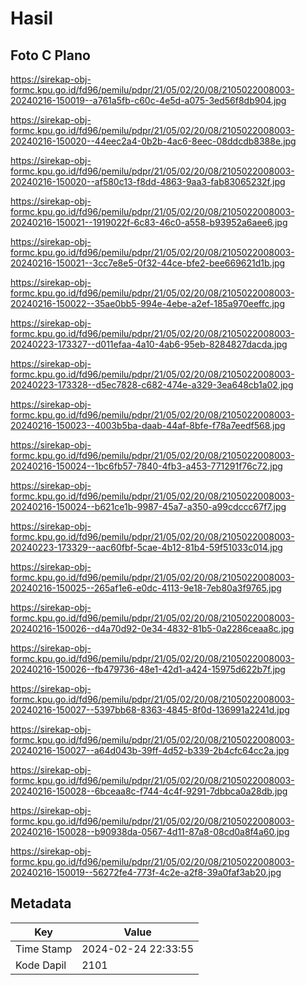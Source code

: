 # Hasil

## Foto C Plano

https://sirekap-obj-formc.kpu.go.id/fd96/pemilu/pdpr/21/05/02/20/08/2105022008003-20240216-150019--a761a5fb-c60c-4e5d-a075-3ed56f8db904.jpg

https://sirekap-obj-formc.kpu.go.id/fd96/pemilu/pdpr/21/05/02/20/08/2105022008003-20240216-150020--44eec2a4-0b2b-4ac6-8eec-08ddcdb8388e.jpg

https://sirekap-obj-formc.kpu.go.id/fd96/pemilu/pdpr/21/05/02/20/08/2105022008003-20240216-150020--af580c13-f8dd-4863-9aa3-fab83065232f.jpg

https://sirekap-obj-formc.kpu.go.id/fd96/pemilu/pdpr/21/05/02/20/08/2105022008003-20240216-150021--1919022f-6c83-46c0-a558-b93952a6aee6.jpg

https://sirekap-obj-formc.kpu.go.id/fd96/pemilu/pdpr/21/05/02/20/08/2105022008003-20240216-150021--3cc7e8e5-0f32-44ce-bfe2-bee669621d1b.jpg

https://sirekap-obj-formc.kpu.go.id/fd96/pemilu/pdpr/21/05/02/20/08/2105022008003-20240216-150022--35ae0bb5-994e-4ebe-a2ef-185a970eeffc.jpg

https://sirekap-obj-formc.kpu.go.id/fd96/pemilu/pdpr/21/05/02/20/08/2105022008003-20240223-173327--d011efaa-4a10-4ab6-95eb-8284827dacda.jpg

https://sirekap-obj-formc.kpu.go.id/fd96/pemilu/pdpr/21/05/02/20/08/2105022008003-20240223-173328--d5ec7828-c682-474e-a329-3ea648cb1a02.jpg

https://sirekap-obj-formc.kpu.go.id/fd96/pemilu/pdpr/21/05/02/20/08/2105022008003-20240216-150023--4003b5ba-daab-44af-8bfe-f78a7eedf568.jpg

https://sirekap-obj-formc.kpu.go.id/fd96/pemilu/pdpr/21/05/02/20/08/2105022008003-20240216-150024--1bc6fb57-7840-4fb3-a453-771291f76c72.jpg

https://sirekap-obj-formc.kpu.go.id/fd96/pemilu/pdpr/21/05/02/20/08/2105022008003-20240216-150024--b621ce1b-9987-45a7-a350-a99cdccc67f7.jpg

https://sirekap-obj-formc.kpu.go.id/fd96/pemilu/pdpr/21/05/02/20/08/2105022008003-20240223-173329--aac60fbf-5cae-4b12-81b4-59f51033c014.jpg

https://sirekap-obj-formc.kpu.go.id/fd96/pemilu/pdpr/21/05/02/20/08/2105022008003-20240216-150025--265af1e6-e0dc-4113-9e18-7eb80a3f9765.jpg

https://sirekap-obj-formc.kpu.go.id/fd96/pemilu/pdpr/21/05/02/20/08/2105022008003-20240216-150026--d4a70d92-0e34-4832-81b5-0a2286ceaa8c.jpg

https://sirekap-obj-formc.kpu.go.id/fd96/pemilu/pdpr/21/05/02/20/08/2105022008003-20240216-150026--fb479736-48e1-42d1-a424-15975d622b7f.jpg

https://sirekap-obj-formc.kpu.go.id/fd96/pemilu/pdpr/21/05/02/20/08/2105022008003-20240216-150027--5397bb68-8363-4845-8f0d-136991a2241d.jpg

https://sirekap-obj-formc.kpu.go.id/fd96/pemilu/pdpr/21/05/02/20/08/2105022008003-20240216-150027--a64d043b-39ff-4d52-b339-2b4cfc64cc2a.jpg

https://sirekap-obj-formc.kpu.go.id/fd96/pemilu/pdpr/21/05/02/20/08/2105022008003-20240216-150028--6bceaa8c-f744-4c4f-9291-7dbbca0a28db.jpg

https://sirekap-obj-formc.kpu.go.id/fd96/pemilu/pdpr/21/05/02/20/08/2105022008003-20240216-150028--b90938da-0567-4d11-87a8-08cd0a8f4a60.jpg

https://sirekap-obj-formc.kpu.go.id/fd96/pemilu/pdpr/21/05/02/20/08/2105022008003-20240216-150019--56272fe4-773f-4c2e-a2f8-39a0faf3ab20.jpg


## Metadata

| Key        | Value               |
| ---------- | ------------------- |
| Time Stamp | 2024-02-24 22:33:55 |
| Kode Dapil | 2101                |



